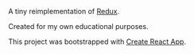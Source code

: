 A tiny reimplementation of [Redux](https://github.com/reactjs/redux/).

Created for my own educational purposes.

This project was bootstrapped with [Create React App](https://github.com/facebookincubator/create-react-app).

